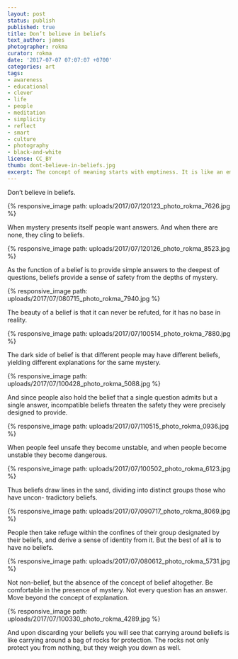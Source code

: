 ```yaml
---
layout: post
status: publish
published: true
title: Don’t believe in beliefs
text_author: james
photographer: rokma
curator: rokma
date: '2017-07-07 07:07:07 +0700'
categories: art
tags:
- awareness
- educational
- clever
- life
- people
- meditation
- simplicity
- reflect
- smart
- culture
- photography
- black-and-white
license: CC_BY
thumb: dont-believe-in-beliefs.jpg
excerpt: The concept of meaning starts with emptiness. It is like an empty bowl. You may fill an empty bowl with whatever you may wish – whether it be rice, fruit or soup – and yet it is impartial to its contents. And after you fill your bowl you soon empty it again. You ingest its contents, let them nourish you, and then the next day fill your bowl with something else and repeat the process all over again.
---
```



Don’t believe in beliefs.

{% responsive_image path: uploads/2017/07/120123_photo_rokma_7626.jpg %}

When mystery presents itself people want answers. And when there are none, they cling to beliefs.

{% responsive_image path: uploads/2017/07/120126_photo_rokma_8523.jpg %}

As the function of a belief is to provide simple answers to the deepest of questions, beliefs provide a sense of safety from the depths of mystery.

{% responsive_image path: uploads/2017/07/080715_photo_rokma_7940.jpg %}

The beauty of a belief is that it can never be refuted, for it has no base in reality.

{% responsive_image path: uploads/2017/07/100514_photo_rokma_7880.jpg %}

The dark side of belief is that different people may have different beliefs, yielding different explanations for the same mystery.

{% responsive_image path: uploads/2017/07/100428_photo_rokma_5088.jpg %}

And since people also hold the belief that a single question admits but a single answer, incompatible beliefs threaten the safety they were precisely designed to provide.

{% responsive_image path: uploads/2017/07/110515_photo_rokma_0936.jpg %}

When people feel unsafe they become unstable, and when people become unstable they become dangerous.

{% responsive_image path: uploads/2017/07/100502_photo_rokma_6123.jpg %}

Thus beliefs draw lines in the sand, dividing into distinct groups those who have uncon- tradictory beliefs.

{% responsive_image path: uploads/2017/07/090717_photo_rokma_8069.jpg %}

People then take refuge within the confines of their group designated by their beliefs, and derive a sense of identity from it. But the best of all is to have no beliefs.

{% responsive_image path: uploads/2017/07/080612_photo_rokma_5731.jpg %}

Not non-belief, but the absence of the concept of belief altogether. Be comfortable in the presence of mystery. Not every question has an answer. Move beyond the concept of explanation.

{% responsive_image path: uploads/2017/07/100330_photo_rokma_4289.jpg %}

And upon discarding your beliefs you will see that carrying around beliefs is like carrying around a bag of rocks for protection. The rocks not only protect you from nothing, but they weigh you down as well.
